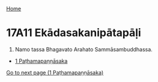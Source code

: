 
[Home](/)

# 17A11 Ekādasakanipātapāḷi

1. Namo tassa Bhagavato Arahato Sammāsambuddhassa.

* [1 Paṭhamapaṇṇāsaka](1.md)

[Go to next page (1 Paṭhamapaṇṇāsaka)](1.md)


